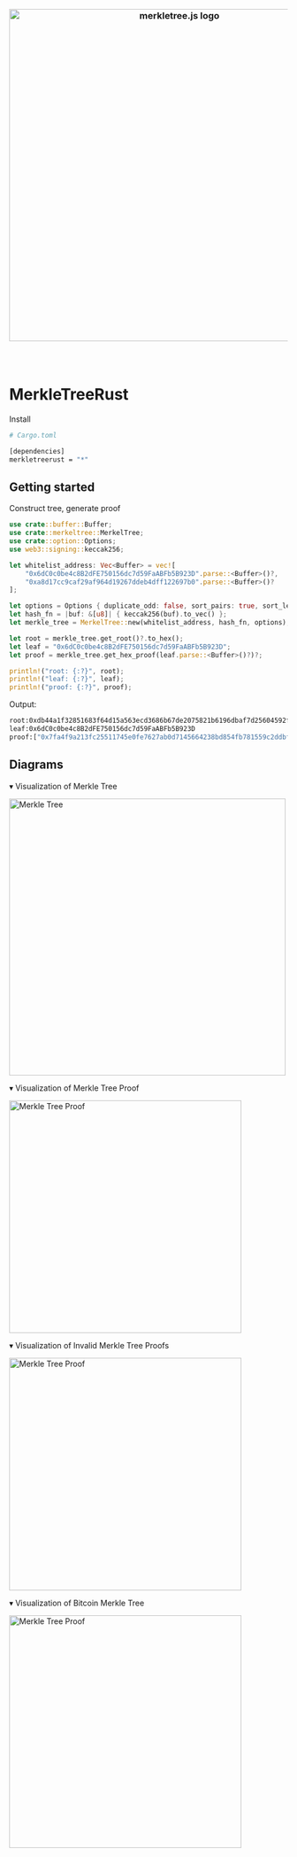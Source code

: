 <h3 align="center">
  <br />
  <img src="https://user-images.githubusercontent.com/168240/83951171-85f48c80-a7e4-11ea-896e-529c28ffa18e.png" alt="merkletree.js logo" width="600" />
  <br />
  <br />
  <br />
</h3>

# MerkleTreeRust

Install 

```bash
# Cargo.toml

[dependencies]
merkletreerust = "*"
```

## Getting started

Construct tree, generate proof

```rust
use crate::buffer::Buffer;
use crate::merkeltree::MerkelTree;
use crate::option::Options;
use web3::signing::keccak256;

let whitelist_address: Vec<Buffer> = vec![
    "0x6dC0c0be4c8B2dFE750156dc7d59FaABFb5B923D".parse::<Buffer>()?,
    "0xa8d17cc9caf29af964d19267ddeb4dff122697b0".parse::<Buffer>()?
];

let options = Options { duplicate_odd: false, sort_pairs: true, sort_leaves: true, sort: true, hash_leaves: true };
let hash_fn = |buf: &[u8]| { keccak256(buf).to_vec() };
let merkle_tree = MerkelTree::new(whitelist_address, hash_fn, options);

let root = merkle_tree.get_root()?.to_hex();
let leaf = "0x6dC0c0be4c8B2dFE750156dc7d59FaABFb5B923D";
let proof = merkle_tree.get_hex_proof(leaf.parse::<Buffer>()?)?;

println!("root: {:?}", root);
println!("leaf: {:?}", leaf);
println!("proof: {:?}", proof);
```


Output:

```bash
root:0xdb44a1f32851683f64d15a563ecd3686b67de2075821b6196dbaf7d25604592f
leaf:0x6dC0c0be4c8B2dFE750156dc7d59FaABFb5B923D
proof:["0x7fa4f9a213fc25511745e0fe7627ab0d7145664238bd854fb781559c2ddbf9c4"]
```


## Diagrams

▾ Visualization of Merkle Tree

<img src="https://user-images.githubusercontent.com/168240/43616375-15330c32-9671-11e8-9057-6e61c312c856.png" alt="Merkle Tree" width="500">

▾ Visualization of Merkle Tree Proof

<img src="https://user-images.githubusercontent.com/168240/43616387-27ec860a-9671-11e8-9f3f-0b871a6581a6.png" alt="Merkle Tree Proof" width="420">

▾ Visualization of Invalid Merkle Tree Proofs

<img src="https://user-images.githubusercontent.com/168240/43616398-33e20584-9671-11e8-9f62-9f48ce412898.png" alt="Merkle Tree Proof" width="420">

▾ Visualization of Bitcoin Merkle Tree

<img src="https://user-images.githubusercontent.com/168240/43616417-46d3293e-9671-11e8-81c3-8cdf7f8ddd77.png" alt="Merkle Tree Proof" width="420">


